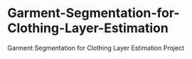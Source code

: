 # Garment-Segmentation-for-Clothing-Layer-Estimation
Garment Segmentation for Clothing Layer Estimation Project
